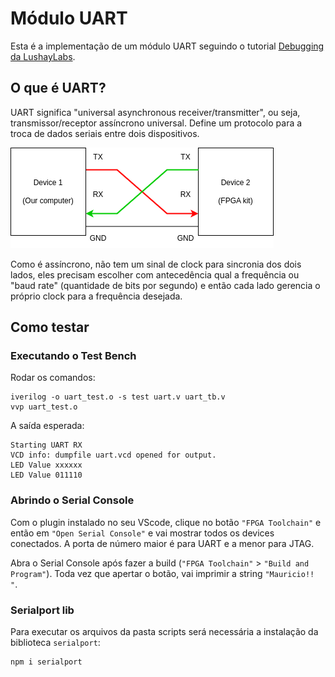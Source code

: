 # Módulo UART

Esta é a implementação de um módulo UART seguindo o tutorial [Debugging da LushayLabs](https://learn.lushaylabs.com/tang-nano-9k-debugging/).

## O que é UART?

UART significa "universal asynchronous receiver/transmitter", ou seja, transmissor/receptor assíncrono universal. Define um protocolo para a troca de dados seriais entre dois dispositivos.

![Protocolo UART](/demo/uart/UART.drawio.png)

Como é assíncrono, não tem um sinal de clock para sincronia dos dois lados, eles precisam escolher com antecedência qual a frequência ou "baud rate" (quantidade de bits por segundo) e então cada lado gerencia o próprio clock para a frequência desejada.


## Como testar

### Executando o Test Bench

Rodar os comandos:
```
iverilog -o uart_test.o -s test uart.v uart_tb.v
vvp uart_test.o
```

A saída esperada:
```
Starting UART RX
VCD info: dumpfile uart.vcd opened for output.
LED Value xxxxxx
LED Value 011110
```

### Abrindo o Serial Console

Com o plugin instalado no seu VScode, clique no botão `"FPGA Toolchain"` e então em `"Open Serial Console"` e vai mostrar todos os devices conectados. A porta de número maior é para UART e a menor para JTAG.

Abra o Serial Console após fazer a build (`"FPGA Toolchain"` > `"Build and Program"`). Toda vez que apertar o botão, vai imprimir a string `"Mauricio!! "`.

### Serialport lib

Para executar os arquivos da pasta scripts será necessária a instalação da biblioteca `serialport`:

```
npm i serialport
```
